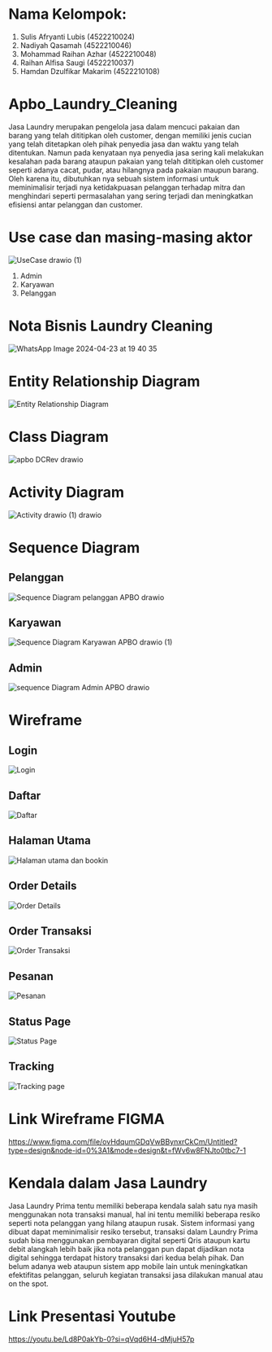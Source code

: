 # Nama Kelompok:
1. Sulis Afryanti Lubis (4522210024)
2. Nadiyah Qasamah (4522210046)
3. Mohammad Raihan Azhar (4522210048)
4. Raihan Alfisa Saugi (4522210037)
5. Hamdan Dzulfikar Makarim (4522210108)
# Apbo_Laundry_Cleaning
Jasa Laundry merupakan pengelola jasa dalam mencuci pakaian dan barang yang telah dititipkan oleh customer, dengan memiliki jenis cucian yang telah ditetapkan oleh pihak penyedia jasa dan waktu yang telah ditentukan. Namun pada kenyataan nya penyedia jasa sering kali melakukan kesalahan pada barang ataupun pakaian yang telah dititipkan oleh customer seperti adanya cacat, pudar, atau hilangnya pada pakaian maupun barang. Oleh karena itu, dibutuhkan nya sebuah sistem informasi untuk meminimalisir terjadi nya ketidakpuasan pelanggan terhadap mitra dan menghindari seperti permasalahan yang sering terjadi dan meningkatkan efisiensi antar pelanggan dan customer. 
# Use case dan masing-masing aktor 
![UseCase drawio (1)](https://github.com/AZHRaihan/Apbo_Kelompok-5_Laundry_Cleaning/assets/145907307/fa881880-f1fe-4e0c-ad90-23f0cd56156c)
1. Admin
2. Karyawan
3. Pelanggan
# Nota Bisnis Laundry Cleaning
![WhatsApp Image 2024-04-23 at 19 40 35](https://github.com/AZHRaihan/Apbo_Laundry_Cleaning/assets/145973780/44cf4ca5-8447-4243-8b04-cd19cc36932b)

# Entity Relationship Diagram
![Entity Relationship Diagram](https://github.com/AZHRaihan/Apbo_Kelompok-5_Laundry_Cleaning/assets/145973780/50425dbc-ac37-4359-9bf7-05dc937b05ac)


# Class Diagram
![apbo DCRev drawio](https://github.com/AZHRaihan/Apbo_Laundry_Cleaning/assets/145973780/f74d9d32-a5be-4543-a560-65ec5e58f6c6)

# Activity Diagram
![Activity drawio (1) drawio](https://github.com/AZHRaihan/Apbo_Kelompok-5_Laundry_Cleaning/assets/145907307/4797f041-9687-4264-a92b-9b558220aeb1)

# Sequence Diagram
## Pelanggan
![Sequence Diagram pelanggan APBO drawio](https://github.com/AZHRaihan/Apbo_Kelompok-5_Laundry_Cleaning/assets/145973780/7dfe3ef1-e020-412b-84f1-9aa6d2d8d6a6)
## Karyawan
![Sequence Diagram Karyawan APBO drawio (1)](https://github.com/AZHRaihan/Apbo_Kelompok-5_Laundry_Cleaning/assets/145973780/a214fcb7-e217-4302-aa6d-5bc9210d509b)
## Admin
![sequence Diagram Admin APBO drawio](https://github.com/AZHRaihan/Apbo_Kelompok-5_Laundry_Cleaning/assets/145973780/ffc06136-3d59-4a43-9718-cf70eba777a4)

# Wireframe
## Login
![Login](https://github.com/AZHRaihan/Apbo_Kelompok-5_Laundry_Cleaning/assets/145973780/b429c24b-2f68-4052-bcae-2bb8c4f645df)
## Daftar
![Daftar](https://github.com/AZHRaihan/Apbo_Kelompok-5_Laundry_Cleaning/assets/145973780/6a0dbdaf-db59-4c32-8265-22df0c8b7083)
## Halaman Utama
![Halaman utama dan bookin](https://github.com/AZHRaihan/Apbo_Kelompok-5_Laundry_Cleaning/assets/145973780/d77fee69-3ba0-4937-9bf2-713a8761d320)
## Order Details
![Order Details](https://github.com/AZHRaihan/Apbo_Kelompok-5_Laundry_Cleaning/assets/145973780/e5afc0cf-4533-48fa-a390-3d2f4b9a4c37)
## Order Transaksi
![Order Transaksi](https://github.com/AZHRaihan/Apbo_Kelompok-5_Laundry_Cleaning/assets/145973780/b338f5e4-31d7-4b56-8381-039464aa39da)
## Pesanan
![Pesanan](https://github.com/AZHRaihan/Apbo_Kelompok-5_Laundry_Cleaning/assets/145973780/f0ee8499-9e80-4413-892c-d7981aa9cd00)
## Status Page
![Status Page](https://github.com/AZHRaihan/Apbo_Kelompok-5_Laundry_Cleaning/assets/145973780/bfbe2486-1c83-431c-8c61-3f831b0168d0)
## Tracking
![Tracking page](https://github.com/AZHRaihan/Apbo_Kelompok-5_Laundry_Cleaning/assets/145973780/1d766ec8-12b2-4720-bf6d-36ab8a6b6021)

# Link Wireframe FIGMA
https://www.figma.com/file/ovHdqumGDqVwBBynxrCkCm/Untitled?type=design&node-id=0%3A1&mode=design&t=fWv6w8FNJto0tbc7-1

# Kendala dalam Jasa Laundry 
Jasa Laundry Prima tentu memiliki beberapa kendala salah satu nya masih menggunakan nota transaksi manual, hal ini tentu memiliki beberapa resiko seperti nota pelanggan yang hilang ataupun rusak. Sistem informasi yang dibuat dapat meminimalisir resiko tersebut, transaksi dalam Laundry Prima sudah bisa menggunakan pembayaran digital seperti Qris ataupun kartu debit 
alangkah lebih baik jika nota pelanggan pun dapat dijadikan nota digital sehingga terdapat history transaksi dari kedua belah pihak. Dan belum adanya web ataupun sistem app mobile lain untuk meningkatkan efektifitas pelanggan, seluruh kegiatan transaksi jasa dilakukan manual atau on the spot.

# Link Presentasi Youtube
https://youtu.be/Ld8P0akYb-0?si=qVqd6H4-dMjuH57p


